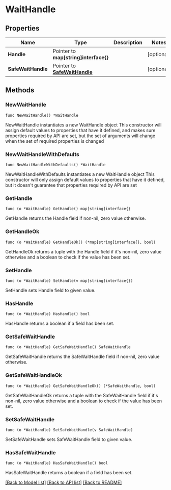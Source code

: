 # WaitHandle

## Properties

Name | Type | Description | Notes
------------ | ------------- | ------------- | -------------
**Handle** | Pointer to **map[string]interface{}** |  | [optional] 
**SafeWaitHandle** | Pointer to [**SafeWaitHandle**](SafeWaitHandle.md) |  | [optional] 

## Methods

### NewWaitHandle

`func NewWaitHandle() *WaitHandle`

NewWaitHandle instantiates a new WaitHandle object
This constructor will assign default values to properties that have it defined,
and makes sure properties required by API are set, but the set of arguments
will change when the set of required properties is changed

### NewWaitHandleWithDefaults

`func NewWaitHandleWithDefaults() *WaitHandle`

NewWaitHandleWithDefaults instantiates a new WaitHandle object
This constructor will only assign default values to properties that have it defined,
but it doesn't guarantee that properties required by API are set

### GetHandle

`func (o *WaitHandle) GetHandle() map[string]interface{}`

GetHandle returns the Handle field if non-nil, zero value otherwise.

### GetHandleOk

`func (o *WaitHandle) GetHandleOk() (*map[string]interface{}, bool)`

GetHandleOk returns a tuple with the Handle field if it's non-nil, zero value otherwise
and a boolean to check if the value has been set.

### SetHandle

`func (o *WaitHandle) SetHandle(v map[string]interface{})`

SetHandle sets Handle field to given value.

### HasHandle

`func (o *WaitHandle) HasHandle() bool`

HasHandle returns a boolean if a field has been set.

### GetSafeWaitHandle

`func (o *WaitHandle) GetSafeWaitHandle() SafeWaitHandle`

GetSafeWaitHandle returns the SafeWaitHandle field if non-nil, zero value otherwise.

### GetSafeWaitHandleOk

`func (o *WaitHandle) GetSafeWaitHandleOk() (*SafeWaitHandle, bool)`

GetSafeWaitHandleOk returns a tuple with the SafeWaitHandle field if it's non-nil, zero value otherwise
and a boolean to check if the value has been set.

### SetSafeWaitHandle

`func (o *WaitHandle) SetSafeWaitHandle(v SafeWaitHandle)`

SetSafeWaitHandle sets SafeWaitHandle field to given value.

### HasSafeWaitHandle

`func (o *WaitHandle) HasSafeWaitHandle() bool`

HasSafeWaitHandle returns a boolean if a field has been set.


[[Back to Model list]](../README.md#documentation-for-models) [[Back to API list]](../README.md#documentation-for-api-endpoints) [[Back to README]](../README.md)


